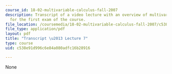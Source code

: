 ```yaml
---
course_id: 18-02-multivariable-calculus-fall-2007
description: Transcript of a video lecture with an overview of multivariate calculus
  for the first exam of the course.
file_location: /coursemedia/18-02-multivariable-calculus-fall-2007/c538e91d996c6e84a080adfc16b28916_18_022007L07.pdf
file_type: application/pdf
layout: pdf
title: "Transcript \u2013 Lecture 7"
type: course
uid: c538e91d996c6e84a080adfc16b28916

---
```

None